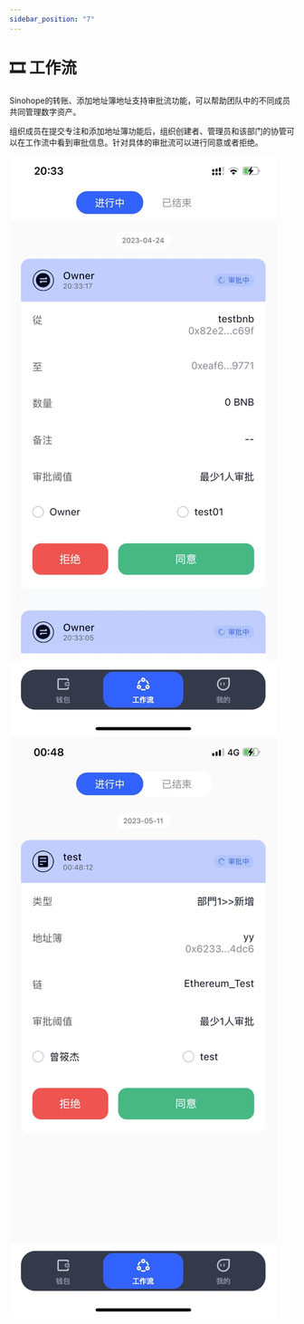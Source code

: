 ```yaml
---
sidebar_position: "7"
---
```

# 🎞 工作流

Sinohope的转账、添加地址簿地址支持审批流功能，可以帮助团队中的不同成员共同管理数字资产。

组织成员在提交专注和添加地址簿功能后，组织创建者、管理员和该部门的协管可以在工作流中看到审批信息。针对具体的审批流可以进行同意或者拒绝。



![](<../images/assets/image (69).png>)![](../images/assets/b90589eec6addf7a0934856fef478be.jpg)
